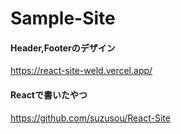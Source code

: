 # Sample-Site
#### Header,Footerのデザイン  
https://react-site-weld.vercel.app/  

#### Reactで書いたやつ  
https://github.com/suzusou/React-Site
